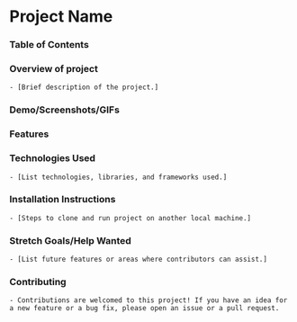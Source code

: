 # Project Name
### Table of Contents
### Overview of project
    - [Brief description of the project.]
### Demo/Screenshots/GIFs
### Features
### Technologies Used
    - [List technologies, libraries, and frameworks used.]
### Installation Instructions
    - [Steps to clone and run project on another local machine.]
### Stretch Goals/Help Wanted
    - [List future features or areas where contributors can assist.]
### Contributing
    - Contributions are welcomed to this project! If you have an idea for a new feature or a bug fix, please open an issue or a pull request.
